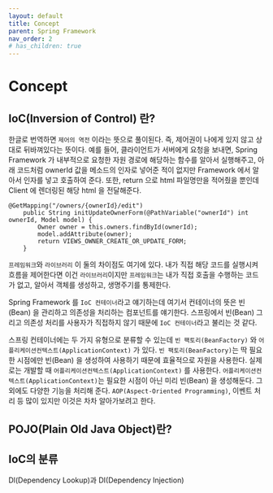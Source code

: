```yaml
---
layout: default
title: Concept
parent: Spring Framework
nav_order: 2
# has_children: true
---
```


# Concept

## IoC(Inversion of Control) 란? 
한글로 번역하면 `제어의 역전` 이라는 뜻으로 풀이된다. 즉, 제어권이 나에게 있지 않고 상대로 뒤바껴있다는 뜻이다.
예를 들어, 클라이언트가 서버에게 요청을 보내면, Spring Framework 가 내부적으로 요청한 자원 경로에 해당하는 함수를 알아서 실행해주고, 아래 코드처럼 ownerId 값을 메소드의 인자로
넣어준 적이 없지만 Framework 에서 알아서 인자를 넣고 호출하여 준다. 또한, return 으로 html 파일명만을 적어줬을 뿐인데 Client 에 렌더링된 해당 html 을 전달해준다.

```
@GetMapping("/owners/{ownerId}/edit")
	public String initUpdateOwnerForm(@PathVariable("ownerId") int ownerId, Model model) {
		Owner owner = this.owners.findById(ownerId);
		model.addAttribute(owner);
		return VIEWS_OWNER_CREATE_OR_UPDATE_FORM;
	}
```

`프레임워크`와 `라이브러리` 이 둘의 차이점도 여기에 있다. 내가 직접 해당 코드를 실행시켜 흐름을 제어한다면 이건 `라이브러리`이지만 `프레임워크`는 내가 직접 호출을 수행하는 코드가 없고,
알아서 객체를 생성하고, 생명주기를 통제한다.

Spring Framework 를 `IoC 컨테이너`라고 얘기하는데 여기서 컨테이너의 뜻은 빈(Bean) 을 관리하고 의존성을 처리하는 컴포넌트를 얘기한다. 스프링에서 빈(Bean) 그리고 의존성 처리를 사용자가 직접하지 않기 때문에 `IoC 컨테이너`라고 불리는 것 같다.

스프링 컨테이너에는 두 가지 유형으로 분류할 수 있는데 `빈 팩토리(BeanFactory)` 와 `어플리케이션컨텍스트(ApplicationContext)` 가 있다. `빈 팩토리(BeanFactory)`는 딱 필요한 시점에만 빈(Bean) 을 생성하여 사용하기 때문에 효율적으로 자원을 사용한다. 실제로는 개발할 때 `어플리케이션컨텍스트(ApplicationContext)` 를 사용한다. `어플리케이션컨텍스트(ApplicationContext)`는 필요한 시점이 아닌 미리 빈(Bean) 을 생성해둔다. 그 외에도 다양한 기능을 처리해 준다. `AOP(Aspect-Oriented Programming)`, 이벤트 처리 등 많이 있지만 이것은 차차 알아가보려고 한다.

## POJO(Plain Old Java Object)란?



## IoC의 분류
Dl(Dependency Lookup)과 DI(Dependency Injection)


